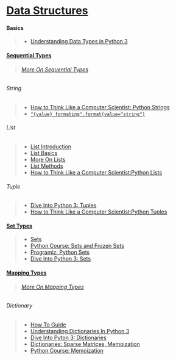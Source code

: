 # [ Data Structures ](https://docs.python.org/3/tutorial/datastructures.html)

#### Basics
>- [Understanding Data Types in Python 3](https://www.digitalocean.com/community/tutorials/understanding-data-types-in-python-3)

#### [Sequential Types](https://docs.python.org/3.5/library/stdtypes.html#mapping-types-dict)
> ###### [_More On Sequential Types_](http://www.python-course.eu/python3_sequential_data_types.php)

###### String

>- [How to Think Like a Computer Scientist: Python Strings](http://www.openbookproject.net/thinkcs/python/english3e/strings.html)
>- [`"{value} formating".format(value="string")`](https://pyformat.info/)

###### List

>- [List Introduction](https://en.wikibooks.org/wiki/Non-Programmer%27s_Tutorial_for_Python_3/Lists)
>- [List Basics](https://www.digitalocean.com/community/tutorials/understanding-lists-in-python-3)
>- [More On Lists](https://www.programiz.com/python-programming/list)
>- [List Methods](https://www.digitalocean.com/community/tutorials/how-to-use-list-methods-in-python-3)
>- [How to Think Like a Computer Scientist:Python Lists](http://openbookproject.net/thinkcs/python/english3e/lists.html)

###### Tuple

>- [Dive Into Python 3: Tuples](http://www.diveintopython3.net/native-datatypes.html#tuples)
>- [How to Think Like a Computer Scientist:Python Tuples](http://www.openbookproject.net/thinkcs/python/english3e/tuples.html)

#### [Set Types](https://docs.python.org/3.5/library/stdtypes.html#set-types-set-frozenset)

>- [Sets](https://en.wikibooks.org/wiki/Python_Programming/Sequences#Sets)
>- [Python Course: Sets and Frozen Sets](http://www.python-course.eu/python3_sets_frozensets.php)
>- [Programiz: Python Sets](https://www.programiz.com/python-programming/set)
>- [Dive Into Python 3: Sets](http://www.diveintopython3.net/native-datatypes.html#sets)

#### [Mapping Types](https://docs.python.org/3.5/library/stdtypes.html#mapping-types-dict)
> ###### [_More On Mapping Types_](http://www.voidspace.org.uk/python/articles/mapping_sequence_ref.shtml#mapping-types)

###### Dictionary
>- [How To Guide](http://www.python-course.eu/python3_dictionaries.php)
>- [Understanding Dictionaries In Python 3](https://www.digitalocean.com/community/tutorials/understanding-dictionaries-in-python-3)
>- [Dive Into Pyton 3: Dictionaries](http://www.diveintopython3.net/native-datatypes.html#dictionaries)
>- [Dictionaries: Sparse Matrices, Memoization](http://www.openbookproject.net/thinkcs/python/english3e/dictionaries.html)
>- [Python Course: Memoization](http://www.python-course.eu/python3_memoization.php)
